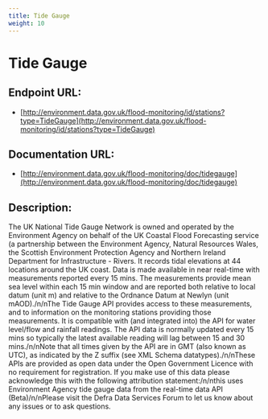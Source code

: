 ```yaml
---
title: Tide Gauge
weight: 10
---
```


# Tide Gauge

## Endpoint URL:
 - [http://environment.data.gov.uk/flood-monitoring/id/stations?type=TideGauge](http://environment.data.gov.uk/flood-monitoring/id/stations?type=TideGauge)

## Documentation URL:
 - [http://environment.data.gov.uk/flood-monitoring/doc/tidegauge](http://environment.data.gov.uk/flood-monitoring/doc/tidegauge)

## Description:
The UK National Tide Gauge Network is owned and operated by the Environment Agency on behalf of the UK Coastal Flood Forecasting service (a partnership between the Environment Agency, Natural Resources Wales, the Scottish Environment Protection Agency and Northern Ireland Department for Infrastructure - Rivers. It records tidal elevations at 44 locations around the UK coast. Data is made available in near real-time with measurements reported every 15 mins. The measurements provide mean sea level within each 15 min window and are reported both relative to local datum (unit m) and relative to the Ordnance Datum at Newlyn (unit mAOD)./n/nThe Tide Gauge API provides access to these measurements, and to information on the monitoring stations providing those measurements. It is compatible with (and integrated into) the API for water level/flow and rainfall readings. The API data is normally updated every 15 mins so typically the latest available reading will lag between 15 and 30 mins./n/nNote that all times given by the API are in GMT (also known as UTC), as indicated by the Z suffix (see XML Schema datatypes)./n/nThese APIs are provided as open data under the Open Government Licence with no requirement for registration. If you make use of this data please acknowledge this with the following attribution statement:/n/nthis uses Environment Agency tide gauge data from the real-time data API (Beta)/n/nPlease visit the Defra Data Services Forum to let us know about any issues or to ask questions.


